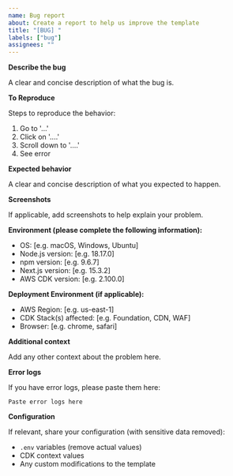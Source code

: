 ```yaml
---
name: Bug report
about: Create a report to help us improve the template
title: "[BUG] "
labels: ["bug"]
assignees: ""
---
```


**Describe the bug**

A clear and concise description of what the bug is.

**To Reproduce**

Steps to reproduce the behavior:

1. Go to '...'
2. Click on '....'
3. Scroll down to '....'
4. See error

**Expected behavior**

A clear and concise description of what you expected to happen.

**Screenshots**

If applicable, add screenshots to help explain your problem.

**Environment (please complete the following information):**

- OS: [e.g. macOS, Windows, Ubuntu]
- Node.js version: [e.g. 18.17.0]
- npm version: [e.g. 9.6.7]
- Next.js version: [e.g. 15.3.2]
- AWS CDK version: [e.g. 2.100.0]

**Deployment Environment (if applicable):**

- AWS Region: [e.g. us-east-1]
- CDK Stack(s) affected: [e.g. Foundation, CDN, WAF]
- Browser: [e.g. chrome, safari]

**Additional context**

Add any other context about the problem here.

**Error logs**

If you have error logs, please paste them here:

```
Paste error logs here
```

**Configuration**

If relevant, share your configuration (with sensitive data removed):

- `.env` variables (remove actual values)
- CDK context values
- Any custom modifications to the template

